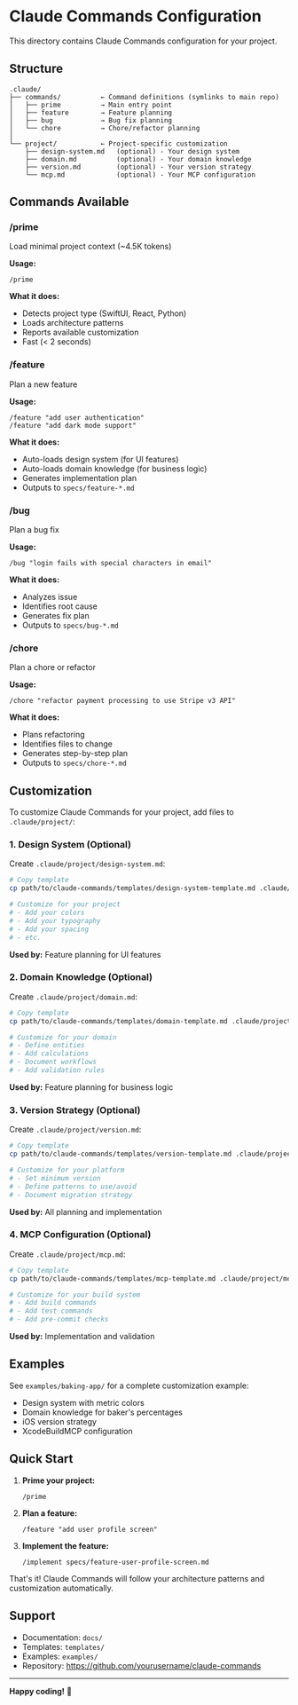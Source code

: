 # Claude Commands Configuration

This directory contains Claude Commands configuration for your project.

## Structure

```
.claude/
├── commands/          ← Command definitions (symlinks to main repo)
│   ├── prime          → Main entry point
│   ├── feature        → Feature planning
│   ├── bug            → Bug fix planning
│   └── chore          → Chore/refactor planning
│
└── project/           ← Project-specific customization
    ├── design-system.md   (optional) - Your design system
    ├── domain.md          (optional) - Your domain knowledge
    ├── version.md         (optional) - Your version strategy
    └── mcp.md             (optional) - Your MCP configuration
```

## Commands Available

### /prime
Load minimal project context (~4.5K tokens)

**Usage:**
```
/prime
```

**What it does:**
- Detects project type (SwiftUI, React, Python)
- Loads architecture patterns
- Reports available customization
- Fast (< 2 seconds)

### /feature
Plan a new feature

**Usage:**
```
/feature "add user authentication"
/feature "add dark mode support"
```

**What it does:**
- Auto-loads design system (for UI features)
- Auto-loads domain knowledge (for business logic)
- Generates implementation plan
- Outputs to `specs/feature-*.md`

### /bug
Plan a bug fix

**Usage:**
```
/bug "login fails with special characters in email"
```

**What it does:**
- Analyzes issue
- Identifies root cause
- Generates fix plan
- Outputs to `specs/bug-*.md`

### /chore
Plan a chore or refactor

**Usage:**
```
/chore "refactor payment processing to use Stripe v3 API"
```

**What it does:**
- Plans refactoring
- Identifies files to change
- Generates step-by-step plan
- Outputs to `specs/chore-*.md`

## Customization

To customize Claude Commands for your project, add files to `.claude/project/`:

### 1. Design System (Optional)

Create `.claude/project/design-system.md`:

```bash
# Copy template
cp path/to/claude-commands/templates/design-system-template.md .claude/project/design-system.md

# Customize for your project
# - Add your colors
# - Add your typography
# - Add your spacing
# - etc.
```

**Used by:** Feature planning for UI features

### 2. Domain Knowledge (Optional)

Create `.claude/project/domain.md`:

```bash
# Copy template
cp path/to/claude-commands/templates/domain-template.md .claude/project/domain.md

# Customize for your domain
# - Define entities
# - Add calculations
# - Document workflows
# - Add validation rules
```

**Used by:** Feature planning for business logic

### 3. Version Strategy (Optional)

Create `.claude/project/version.md`:

```bash
# Copy template
cp path/to/claude-commands/templates/version-template.md .claude/project/version.md

# Customize for your platform
# - Set minimum version
# - Define patterns to use/avoid
# - Document migration strategy
```

**Used by:** All planning and implementation

### 4. MCP Configuration (Optional)

Create `.claude/project/mcp.md`:

```bash
# Copy template
cp path/to/claude-commands/templates/mcp-template.md .claude/project/mcp.md

# Customize for your build system
# - Add build commands
# - Add test commands
# - Add pre-commit checks
```

**Used by:** Implementation and validation

## Examples

See `examples/baking-app/` for a complete customization example:
- Design system with metric colors
- Domain knowledge for baker's percentages
- iOS version strategy
- XcodeBuildMCP configuration

## Quick Start

1. **Prime your project:**
   ```
   /prime
   ```

2. **Plan a feature:**
   ```
   /feature "add user profile screen"
   ```

3. **Implement the feature:**
   ```
   /implement specs/feature-user-profile-screen.md
   ```

That's it! Claude Commands will follow your architecture patterns and customization automatically.

## Support

- Documentation: `docs/`
- Templates: `templates/`
- Examples: `examples/`
- Repository: https://github.com/yourusername/claude-commands

---

**Happy coding!** 🎉
